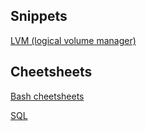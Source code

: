 ## Snippets

[LVM (logical volume manager)](lvm/)

## Cheetsheets

[Bash cheetsheets](cheetsheets/bash/)

[SQL](cheetsheets/sql/)
